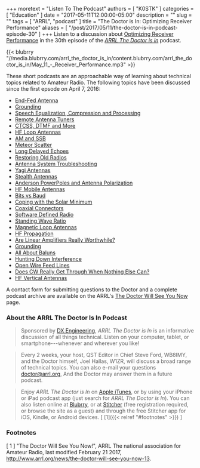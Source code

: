 +++
moretext = "Listen To The Podcast"
authors = [ "K0STK" ]
categories = [ "Education" ]
date = "2017-05-11T12:00:00-05:00"
description = ""
slug = ""
tags = [ "ARRL", "podcast" ]
title = "The Doctor is In: Optimizing Receiver Performance"
aliases = [ "/post/2017/05/11/the-doctor-is-in-podcast-episode-30" ]
+++
Listen to a discussion about
[Optimizing Receiver Performance](https://www.blubrry.com/arrl_the_doctor_is_in/23002541/optimizing-receiver-performance/)
in the 30th episode of the
[*ARRL The Doctor is in*](http://www.arrl.org/doctor/) podcast.
<!--more-->

{{< blubrry "//media.blubrry.com/arrl_the_doctor_is_in/content.blubrry.com/arrl_the_doctor_is_in/May_11_-_Receiver_Performance.mp3" >}}

These short podcasts are an approachable way of learning about technical topics related to Amateur Radio. The following topics have been discussed 
since the first epsode on April 7, 2016:

* [End-Fed Antenna](https://www.blubrry.com/arrl_the_doctor_is_in/22982375/end-fed-antennas/)
* [Grounding](https://www.blubrry.com/arrl_the_doctor_is_in/21811067/grounding/)
* [Speech Equalization, Compression and Processing](https://www.blubrry.com/arrl_the_doctor_is_in/21698901/speech-equalization-compression-and-processing/)
* [Remote Antenna Tuners](https://www.blubrry.com/arrl_the_doctor_is_in/21698899/remote-antenna-tuners/)
* [CTCSS, DTMF and More](https://www.blubrry.com/arrl_the_doctor_is_in/21251298/ctcss-dtmf-and-more/)
* [HF Loop Antennas](https://www.blubrry.com/arrl_the_doctor_is_in/21223739/hf-loop-antennas/)
* [AM and SSB](https://www.blubrry.com/arrl_the_doctor_is_in/20040586/am-and-ssb/)
* [Meteor Scatter](https://www.blubrry.com/arrl_the_doctor_is_in/20039322/meteor-scatter/)
* [Long Delayed Echoes](https://www.blubrry.com/arrl_the_doctor_is_in/20038525/long-delayed-echoes/)
* [Restoring Old Radios](https://www.blubrry.com/arrl_the_doctor_is_in/18617168/restoring-old-radios/)
* [Antenna System Troubleshooting](https://www.blubrry.com/arrl_the_doctor_is_in/18616415/antenna-system-troubleshooting/)
* [Yagi Antennas](https://www.blubrry.com/arrl_the_doctor_is_in/18615895/yagi-antennas/)
* [Stealth Antennas](https://www.blubrry.com/arrl_the_doctor_is_in/17966282/stealth-antennas/)
* [Anderson PowerPoles and Antenna Polarization](https://www.blubrry.com/arrl_the_doctor_is_in/17966281/anderson-powerpoles-and-antenna-polarization/)
* [HF Mobile Antennas](https://www.blubrry.com/arrl_the_doctor_is_in/16707017/hf-mobile-antennas/)
* [Bits vs Baud](https://www.blubrry.com/arrl_the_doctor_is_in/16483938/bits-vs-baud/)
* [Coping with the Solar Minimum](https://www.blubrry.com/arrl_the_doctor_is_in/16482224/coping-with-the-solar-minimum/)
* [Coaxial Connectors](https://www.blubrry.com/arrl_the_doctor_is_in/15720728/coaxial-connectors/)
* [Software Defined Radio](https://www.blubrry.com/arrl_the_doctor_is_in/15406622/software-defined-radio/)
* [Standing Wave Ratio](https://www.blubrry.com/arrl_the_doctor_is_in/15406621/standing-wave-ratio/)
* [Magnetic Loop Antennas](https://www.blubrry.com/arrl_the_doctor_is_in/14382199/magnetic-loop-antennas/)
* [HF Propagation](https://www.blubrry.com/arrl_the_doctor_is_in/14382198/hf-propagation/)
* [Are Linear Amplifiers Really Worthwhile?](https://www.blubrry.com/arrl_the_doctor_is_in/14170336/are-linear-amplifiers-really-worthwhile/)
* [Grounding](https://www.blubrry.com/arrl_the_doctor_is_in/13372207/grounding/)
* [All About Baluns](https://www.blubrry.com/arrl_the_doctor_is_in/13267824/all-about-baluns/)
* [Hunting Down Interference](https://www.blubrry.com/arrl_the_doctor_is_in/12536115/may-19-hunting-down-interference/)
* [Open Wire Feed Lines](https://www.blubrry.com/arrl_the_doctor_is_in/12534196/may-5-open-wire-feed-lines/)
* [Does CW Really Get Through When Nothing Else Can?](https://www.blubrry.com/arrl_the_doctor_is_in/12534195/april-21-does-cw-really-get-through-when-nothing-else-can/)
* [HF Vertical Antennas](https://www.blubrry.com/arrl_the_doctor_is_in/12528867/april-7-hf-vertical-antennas/)

A contact form for submitting questions to the Doctor and a complete podcast archive are available on the ARRL's [The Doctor Will See You Now](http://www.arrl.org/doctor) page.

### About the ARRL The Doctor Is In Podcast

>Sponsored by [DX Engineering](http://www.dxengineering.com/),
*ARRL The Doctor is In* is an informative discussion of all things
technical. Listen on your computer, tablet, or smartphone---whenever and
wherever you like!

>Every 2 weeks, your host, QST Editor in Chief Steve Ford, WB8IMY, and the
Doctor himself, Joel Hallas, W1ZR, will discuss a broad range of technical
topics. You can also e-mail your questions
[doctor@arrl.org](mailto:doctor@arrl.org),
And the Doctor may answer them in a future podcast.

>Enjoy
*ARRL The Doctor is In* on
[Apple iTunes](https://itunes.apple.com/us/podcast/arrl-the-doctor-is-in/id1096749595?mt=2()),
or by using your iPhone or iPad podcast app (just search for
*ARRL The Doctor is In*). You can also listen online at
[Blubrry](https://www.blubrry.com/arrl_the_doctor_is_in/),
or at
[Stitcher](https://www.stitcher.com/)
(free registration required, or browse the site as a guest) and through
the free Stitcher app for iOS, Kindle, or Android devices.
<span style="font-style:normal;">[ [1]({{< relref "#footnotes" >}}) ]</span>

### Footnotes

[ 1 ] "The Doctor Will See You Now!",
ARRL The national association for Amateur Radio, last modified February 21 2017,
http://www.arrl.org/news/the-doctor-will-see-you-now-13.
